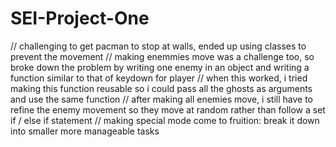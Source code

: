# SEI-Project-One

// challenging to get pacman to stop at walls, ended up using classes to prevent the movement
// making enemmies move was a challenge too, so broke down the problem by writing one enemy in an object and writing a function similar to that of keydown for player
// when this worked, i tried making this function reusable so i could pass all the ghosts as arguments and use the same function
// after making all enemies move, i still have to refine the enemy movement so they move at random rather than follow a set if / else if statement
// making special mode come to fruition: break it down into smaller more manageable tasks 